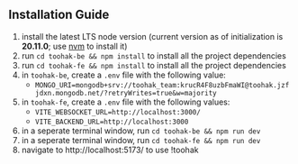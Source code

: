 ## Installation Guide
1. install the latest LTS node version (current version as of initialization is **20.11.0**; use [nvm](https://github.com/nvm-sh/nvm) to install it)
2. run `cd toohak-be && npm install` to install all the project dependencies
3. run `cd toohak-fe && npm install` to install all the project dependencies
4. in `toohak-be`, create a `.env` file with the following value:
    - `MONGO_URI=mongodb+srv://toohak_team:krucR4F8uzbFmaWI@toohak.jzfjdxn.mongodb.net/?retryWrites=true&w=majority`
5. in `toohak-fe`, create a `.env` file with the following values:
    - `VITE_WEBSOCKET_URL=http://localhost:3000/`
    - `VITE_BACKEND_URL=http://localhost:3000`
6. in a seperate terminal window, run `cd toohak-be && npm run dev`
7. in a seperate terminal window, run `cd toohak-fe && npm run dev`
8. navigate to http://localhost:5173/ to use !toohak
